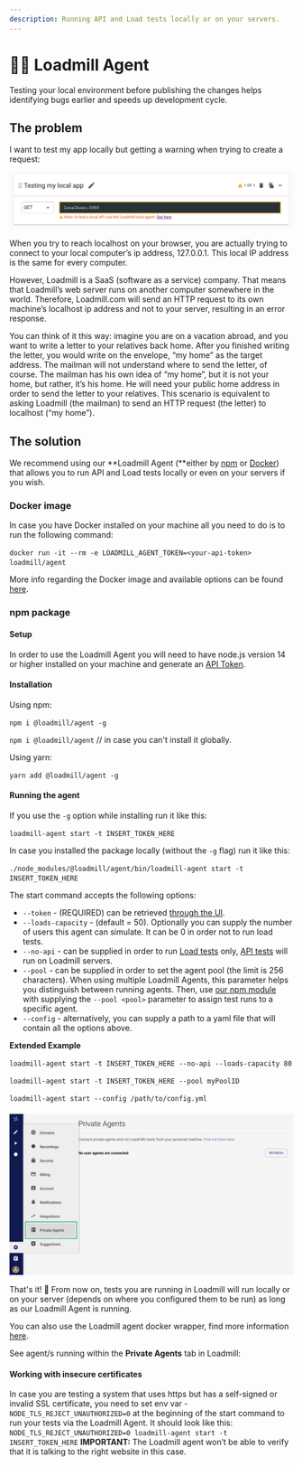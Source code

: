 ```yaml
---
description: Running API and Load tests locally or on your servers.
---
```


# 🕵🏻 Loadmill Agent

Testing your local environment before publishing the changes helps identifying bugs earlier and speeds up development cycle.

## The problem

I want to test my app locally but getting a warning when trying to create a request:

![](../.gitbook/assets/screenshot-2021-10-03t152909.361.png)

When you try to reach localhost on your browser, you are actually trying to connect to your local computer’s ip address, 127.0.0.1. This local IP address is the same for every computer.

However, Loadmill is a SaaS (software as a service) company. That means that Loadmill’s web server runs on another computer somewhere in the world. Therefore, Loadmill.com will send an HTTP request to its own machine’s localhost ip address and not to your server, resulting in an error response.

You can think of it this way: imagine you are on a vacation abroad, and you want to write a letter to your relatives back home. After you finished writing the letter, you would write on the envelope, “my home” as the target address. The mailman will not understand where to send the letter, of course. The mailman has his own idea of “my home”, but it is not your home, but rather, it’s his home. He will need your public home address in order to send the letter to your relatives. This scenario is equivalent to asking Loadmill (the mailman) to send an HTTP request (the letter) to localhost (“my home”).

## The solution

We recommend using our **Loadmill Agent (**either by [npm](https://www.npmjs.com/package/@loadmill/agent) or [Docker](https://hub.docker.com/r/loadmill/agent)) that allows you to run API and Load tests locally or even on your servers if you wish.

### Docker image

In case you have Docker installed on your machine all you need to do is to run the following command:

`docker run -it --rm -e LOADMILL_AGENT_TOKEN=<your-api-token> loadmill/agent`

More info regarding the Docker image and available options can be found [here](https://hub.docker.com/r/loadmill/agent).

### npm package

#### Setup

In order to use the Loadmill Agent you will need to have node.js version 14 or higher installed on your machine and generate an [API Token](https://docs.loadmill.com/integrations/api-tokens).

#### Installation

Using npm:

`npm i @loadmill/agent -g`

`npm i @loadmill/agent` // in case you can't install it globally.

Using yarn:

`yarn add @loadmill/agent -g`

#### Running the agent

If you use the `-g` option while installing run it like this:

`loadmill-agent start -t INSERT_TOKEN_HERE`

In case you installed the package locally (without the `-g` flag) run it like this:

`./node_modules/@loadmill/agent/bin/loadmill-agent start -t INSERT_TOKEN_HERE`&#x20;

The start command accepts the following options:

* `--token` - (REQUIRED) can be retrieved [through the UI](https://docs.loadmill.com/integrations/api-tokens).
* `--loads-capacity` - (default = 50). Optionally you can supply the number of users this agent can simulate. It can be 0 in order not to run load tests.
* `--no-api` - can be supplied in order to run [Load tests](https://docs.loadmill.com/load-testing/getting-started) only, [API tests](https://docs.loadmill.com/api-testing/getting-started) will run on Loadmill servers.
* `--pool` - can be supplied in order to set the agent pool (the limit is 256 characters). When using multiple Loadmill Agents, this parameter helps you distinguish between running agents. Then, use [our npm module](https://www.npmjs.com/package/loadmill) with supplying the `--pool <pool>` parameter to assign test runs to a specific agent.
* `--config` - alternatively, you can supply a path to a yaml file that will contain all the options above.

**Extended Example**

`loadmill-agent start -t INSERT_TOKEN_HERE --no-api --loads-capacity 80`

`loadmill-agent start -t INSERT_TOKEN_HERE --pool myPoolID`

`loadmill-agent start --config /path/to/config.yml`

####

![](<../.gitbook/assets/Screenshot (34).png>)

That's it! :tada: From now on, tests you are running in Loadmill will run locally or on your server (depends on where you configured them to be run) as long as our Loadmill Agent is running.

You can also use the Loadmill agent docker wrapper, find more information [here](https://hub.docker.com/r/loadmill/agent).

See agent/s running within the **Private Agents** tab in Loadmill:

#### Working with insecure certificates

In case you are testing a system that uses https but has a self-signed or invalid SSL certificate, you need to set env var - `NODE_TLS_REJECT_UNAUTHORIZED=0` at the beginning of the start command to run your tests via the Loadmill Agent. It should look like this: `NODE_TLS_REJECT_UNAUTHORIZED=0 loadmill-agent start -t INSERT_TOKEN_HERE` **IMPORTANT:** The Loadmill agent won’t be able to verify that it is talking to the right website in this case.
